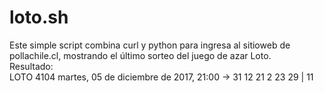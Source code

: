 # loto.sh
Este simple script combina curl y python para ingresa al sitioweb de pollachile.cl, mostrando el último sorteo del juego de azar Loto.<br>
Resultado:<br>
LOTO 4104 martes, 05 de diciembre de 2017, 21:00 ->  31 12 21 2 23 29 | 11
